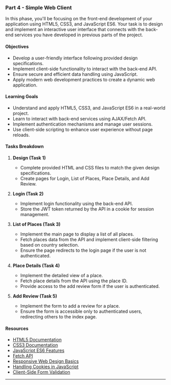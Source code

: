 ### Part 4 - Simple Web Client

In this phase, you'll be focusing on the front-end development of your application using HTML5, CSS3, and JavaScript ES6. Your task is to design and implement an interactive user interface that connects with the back-end services you have developed in previous parts of the project.

#### Objectives

- Develop a user-friendly interface following provided design specifications.
- Implement client-side functionality to interact with the back-end API.
- Ensure secure and efficient data handling using JavaScript.
- Apply modern web development practices to create a dynamic web application.

#### Learning Goals

- Understand and apply HTML5, CSS3, and JavaScript ES6 in a real-world project.
- Learn to interact with back-end services using AJAX/Fetch API.
- Implement authentication mechanisms and manage user sessions.
- Use client-side scripting to enhance user experience without page reloads.

#### Tasks Breakdown

1. **Design (Task 1)**
   - Complete provided HTML and CSS files to match the given design specifications.
   - Create pages for Login, List of Places, Place Details, and Add Review.

2. **Login (Task 2)**
   - Implement login functionality using the back-end API.
   - Store the JWT token returned by the API in a cookie for session management.

3. **List of Places (Task 3)**
   - Implement the main page to display a list of all places.
   - Fetch places data from the API and implement client-side filtering based on country selection.
   - Ensure the page redirects to the login page if the user is not authenticated.

4. **Place Details (Task 4)**
   - Implement the detailed view of a place.
   - Fetch place details from the API using the place ID.
   - Provide access to the add review form if the user is authenticated.

5. **Add Review (Task 5)**
   - Implement the form to add a review for a place.
   - Ensure the form is accessible only to authenticated users, redirecting others to the index page.

#### Resources

- [HTML5 Documentation](https://developer.mozilla.org/en-US/docs/Web/Guide/HTML/HTML5)
- [CSS3 Documentation](https://developer.mozilla.org/en-US/docs/Web/CSS/CSS3)
- [JavaScript ES6 Features](https://developer.mozilla.org/en-US/docs/Web/JavaScript/New_in_JavaScript/ECMAScript_2015)
- [Fetch API](https://developer.mozilla.org/en-US/docs/Web/API/Fetch_API)
- [Responsive Web Design Basics](https://web.dev/responsive-web-design-basics/)
- [Handling Cookies in JavaScript](https://developer.mozilla.org/en-US/docs/Web/API/Document/cookie)
- [Client-Side Form Validation](https://developer.mozilla.org/en-US/docs/Learn/Forms/Form_validation)

---